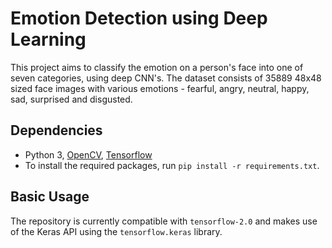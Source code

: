 # Emotion Detection using Deep Learning
This project aims to classify the emotion on a person's face into one of seven categories, using deep CNN's.
The dataset consists of 35889 48x48 sized face images with various emotions - fearful, angry, neutral, happy, sad, surprised and disgusted. 

## Dependencies

* Python 3, [OpenCV](https://opencv.org/), [Tensorflow](https://www.tensorflow.org/)
* To install the required packages, run `pip install -r requirements.txt`.

## Basic Usage

The repository is currently compatible with `tensorflow-2.0` and makes use of the Keras API using the `tensorflow.keras` library.

